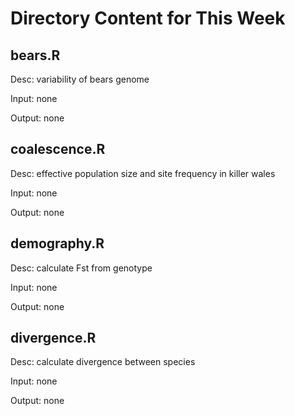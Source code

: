 # Directory Content for This Week


## bears.R



Desc: variability of bears genome

 

Input: none

 

Output: none
## coalescence.R



Desc: effective population size and site frequency in killer wales

 

Input: none 

 

Output: none
## demography.R



Desc: calculate Fst from genotype 

 

Input: none 

 

Output: none
## divergence.R



Desc: calculate divergence between species

 

Input: none 

 

Output: none
